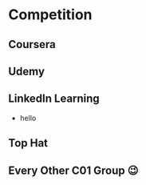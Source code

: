 
# Competition

## Coursera

## Udemy

## LinkedIn Learning
* hello

## Top Hat

## Every Other C01 Group :wink:
